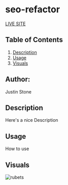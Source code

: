 # seo-refactor

[LIVE SITE](https://www.google.com)

## Table of Contents 
1. [Description](#description)
2. [Usage](#usage)
3. [Visuals](#visuals)

## Author:

Justin Stone

## Description

Here's a nice Description

## Usage

How to use

## Visuals
![rubets](./images/ruBets.png)


